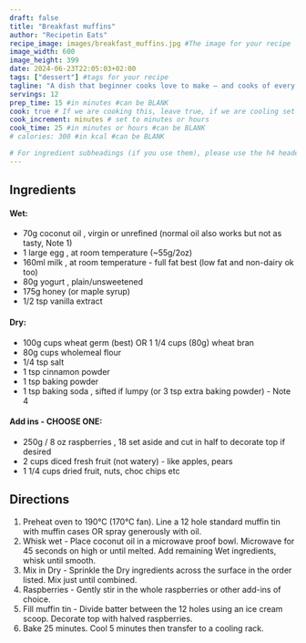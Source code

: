 ```yaml
---
draft: false
title: "Breakfast muffins"
author: "Recipetin Eats"
recipe_image: images/breakfast_muffins.jpg #The image for your recipe
image_width: 600
image_height: 399
date: 2024-06-23T22:05:03+02:00
tags: ["dessert"] #tags for your recipe
tagline: "A dish that beginner cooks love to make – and cooks of every level love to eat"
servings: 12
prep_time: 15 #in minutes #can be BLANK
cook: true # If we are cooking this, leave true, if we are cooling set to false
cook_increment: minutes # set to minutes or hours
cook_time: 25 #in minutes or hours #can be BLANK
# calories: 300 #in kcal #can be BLANK

# For ingredient subheadings (if you use them), please use the h4 header.  For print view I have those elements targeted
---
```



## Ingredients

#### Wet:
- 70g coconut oil , virgin or unrefined (normal oil also works but not as tasty, Note 1)
- 1 large egg , at room temperature (~55g/2oz)
- 160ml milk , at room temperature - full fat best (low fat and non-dairy ok too)
- 80g yogurt , plain/unsweetened
- 175g honey (or maple syrup)
- 1/2 tsp vanilla extract

#### Dry:
- 100g cups wheat germ (best) OR 1 1/4 cups (80g) wheat bran
- 80g cups wholemeal flour
- 1/4 tsp salt
- 1 tsp cinnamon powder
- 1 tsp baking powder
- 1 tsp baking soda , sifted if lumpy (or 3 tsp extra baking powder) - Note 4

#### Add ins - CHOOSE ONE:
- 250g / 8 oz raspberries , 18 set aside and cut in half to decorate top if desired
- 2 cups diced fresh fruit (not watery) - like apples, pears
- 1 1/4 cups dried fruit, nuts, choc chips etc

## Directions

1. Preheat oven to 190°C (170°C fan). Line a 12 hole standard muffin tin with muffin cases OR spray generously with oil.
2. Whisk wet - Place coconut oil in a microwave proof bowl. Microwave for 45 seconds on high or until melted. Add remaining Wet ingredients, whisk until smooth.
3. Mix in Dry - Sprinkle the Dry ingredients across the surface in the order listed. Mix just until combined.
4. Raspberries - Gently stir in the whole raspberries or other add-ins of choice.
5. Fill muffin tin - Divide batter between the 12 holes using an ice cream scoop. Decorate top with halved raspberries.
6. Bake 25 minutes. Cool 5 minutes then transfer to a cooling rack.